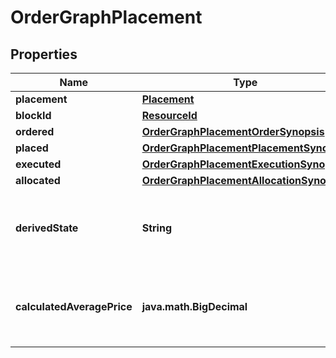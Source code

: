 

# OrderGraphPlacement


## Properties

| Name | Type | Description | Notes |
|------------ | ------------- | ------------- | -------------|
|**placement** | [**Placement**](Placement.md) |  |  |
|**blockId** | [**ResourceId**](ResourceId.md) |  |  |
|**ordered** | [**OrderGraphPlacementOrderSynopsis**](OrderGraphPlacementOrderSynopsis.md) |  |  |
|**placed** | [**OrderGraphPlacementPlacementSynopsis**](OrderGraphPlacementPlacementSynopsis.md) |  |  |
|**executed** | [**OrderGraphPlacementExecutionSynopsis**](OrderGraphPlacementExecutionSynopsis.md) |  |  |
|**allocated** | [**OrderGraphPlacementAllocationSynopsis**](OrderGraphPlacementAllocationSynopsis.md) |  |  |
|**derivedState** | **String** | A simple description of the overall state of a placement. |  |
|**calculatedAveragePrice** | **java.math.BigDecimal** | Average price realised on executions for a given placement |  [optional] |



